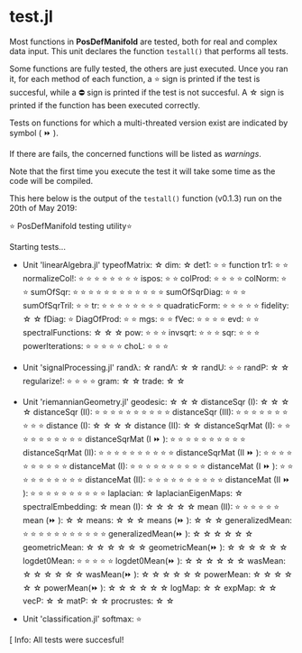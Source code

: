 # test.jl

Most functions in **PosDefManifold** are tested, both for real and complex data input. This unit declares the function `testall()` that performs all tests.

Some functions are fully tested, the others are just executed.
Unce you ran it, for each method of each function,
a ⭐ sign is printed if the test is succesful, while
a ⛔ sign is printed if the test is not succesful.
A ☆ sign is printed if the function has been executed correctly.

Tests on functions for which a multi-threated version exist are indicated by symbol ( ⏩ ).

If there are fails, the concerned functions will be listed as *warnings*.

Note that the first time you execute the test it will take some time as the code will be compiled.

This here below is the output of the `testall()` function
(v0.1.3) run on the 20th of May 2019:

⭐ PosDefManifold testing utility⭐

Starting tests...

- Unit 'linearAlgebra.jl'
typeofMatrix:           ☆
dim:                    ☆
det1:                   ⭐ ⭐
function tr1:           ⭐ ⭐
normalizeCol!:          ⭐ ⭐ ⭐ ⭐ ⭐ ⭐ ⭐ ⭐
ispos:                  ⭐ ⭐
colProd:                ⭐ ⭐ ⭐ ⭐
colNorm:                ⭐ ⭐
sumOfSqr:               ⭐ ⭐ ⭐ ⭐ ⭐ ⭐ ⭐ ⭐ ⭐ ⭐ ⭐ ⭐
sumOfSqrDiag:           ⭐ ⭐ ⭐
sumOfSqrTril:           ⭐ ⭐
tr:                     ⭐ ⭐ ⭐ ⭐ ⭐ ⭐ ⭐ ⭐
quadraticForm:          ⭐ ⭐ ⭐ ⭐ ⭐
fidelity:               ☆ ☆
fDiag:                  ⭐
DiagOfProd:             ⭐ ⭐
mgs:                    ⭐ ⭐
fVec:                   ⭐ ⭐ ⭐ ⭐
evd:                    ⭐ ⭐
spectralFunctions:      ☆ ☆ ☆
pow:                    ⭐ ⭐ ⭐
invsqrt:                ⭐ ⭐ ⭐
sqr:                    ⭐ ⭐ ⭐
powerIterations:        ⭐ ⭐ ⭐ ⭐ ⭐
choL:                   ⭐ ⭐ ⭐

- Unit 'signalProcessing.jl'
randλ:                  ☆
randΛ:                  ☆ ☆
randU:                  ⭐ ⭐
randP:                  ☆ ☆
regularize!:            ⭐ ⭐ ⭐ ⭐
gram:                   ☆ ☆
trade:                  ☆ ☆

- Unit 'riemannianGeometry.jl'
geodesic:               ☆ ☆ ☆
distanceSqr (I):        ☆ ☆ ☆ ☆
distanceSqr (II):       ⭐ ⭐ ⭐ ⭐ ⭐ ⭐ ⭐ ⭐ ⭐ ⭐
distanceSqr (III):      ⭐ ⭐ ⭐ ⭐ ⭐ ⭐ ⭐ ⭐ ⭐ ⭐
distance (I):           ☆ ☆ ☆ ☆
distance (II):          ☆ ☆
distanceSqrMat (I):     ⭐ ⭐ ⭐ ⭐ ⭐ ⭐ ⭐ ⭐ ⭐ ⭐
distanceSqrMat (I ⏩ ):  ⭐ ⭐ ⭐ ⭐ ⭐ ⭐ ⭐ ⭐ ⭐ ⭐
distanceSqrMat (II):    ⭐ ⭐ ⭐ ⭐ ⭐ ⭐ ⭐ ⭐ ⭐ ⭐
distanceSqrMat (II ⏩ ): ⭐ ⭐ ⭐ ⭐ ⭐ ⭐ ⭐ ⭐ ⭐ ⭐
distanceMat (I):        ⭐ ⭐ ⭐ ⭐ ⭐ ⭐ ⭐ ⭐ ⭐ ⭐
distanceMat (I ⏩ ):     ⭐ ⭐ ⭐ ⭐ ⭐ ⭐ ⭐ ⭐ ⭐ ⭐
distanceMat (II):       ⭐ ⭐ ⭐ ⭐ ⭐ ⭐ ⭐ ⭐ ⭐ ⭐
distanceMat (II ⏩ ):    ⭐ ⭐ ⭐ ⭐ ⭐ ⭐ ⭐ ⭐ ⭐ ⭐
laplacian:              ☆
laplacianEigenMaps:     ☆
spectralEmbedding:      ☆
mean (I):               ☆ ☆ ☆ ☆ ☆
mean (II):              ⭐ ⭐ ⭐ ⭐ ⭐ ⭐
mean (⏩ ):              ☆ ☆
means:                  ☆ ☆ ☆
means (⏩ ):             ☆ ☆ ☆
generalizedMean:        ⭐ ⭐ ⭐ ⭐ ⭐ ⭐ ⭐ ⭐ ⭐ ⭐ ⭐
generalizedMean(⏩ ):    ☆ ☆ ☆ ☆ ☆ ☆
geometricMean:          ☆ ☆ ☆ ☆ ☆ ☆
geometricMean(⏩ ):      ☆ ☆ ☆ ☆ ☆ ☆
logdet0Mean:            ⭐ ⭐ ⭐ ⭐ ⭐
logdet0Mean(⏩ ):        ☆ ☆ ☆ ☆ ☆ ☆
wasMean:                ☆ ☆ ☆ ☆ ☆ ☆
wasMean(⏩ ):            ☆ ☆ ☆ ☆ ☆ ☆
powerMean:              ☆ ☆ ☆ ☆ ☆ ☆
powerMean(⏩ ):          ☆ ☆ ☆ ☆ ☆ ☆
logMap:                 ☆ ☆
expMap:                 ☆ ☆
vecP:                   ☆ ☆
matP:                   ☆ ☆
procrustes:             ☆ ☆

- Unit 'classification.jl'
softmax:                ⭐

[ Info: All tests were succesful!
